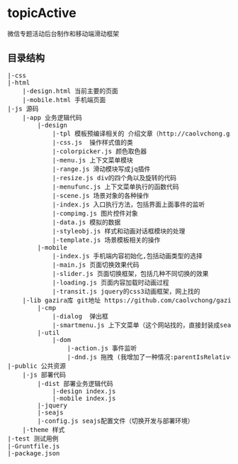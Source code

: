 # topicActive
微信专题活动后台制作和移动端滑动框架

## 目录结构
<pre>
|-css 
|-html 
    |-design.html 当前主要的页面
    |-mobile.html 手机端页面
|-js 源码
    |-app 业务逻辑代码
        |-design 
            |-tpl 模板预编译相关的 介绍文章（http://caolvchong.github.io/2013/08/23/javascript%E4%B8%AD%E7%9A%84%E6%A8%A1%E7%89%88/）
            |-css.js  操作样式值的类
            |-colorpicker.js 颜色取色器
            |-menu.js 上下文菜单模块
            |-range.js 滑动模块写成jq插件
            |-resize.js div的四个角以及旋转的代码
            |-menufunc.js 上下文菜单执行的函数代码
            |-scene.js 场景对象的各种操作
            |-index.js 入口执行方法，包括界面上面事件的监听
            |-compimg.js 图片控件对象
            |-data.js 模拟的数据
            |-styleobj.js 样式和动画对话框模块的处理
            |-template.js 场景模板相关的操作
        |-mobile
            |-index.js 手机端内容初始化,包括动画类型的选择
            |-main.js 页面切换效果代码
            |-slider.js 页面切换框架，包括几种不同切换的效果
            |-loading.js 页面内容加载时动画过程
            |-transit.js jquery的css3动画框架，网上找的
    |-lib gazira库 git地址 https://github.com/caolvchong/gazira.git (可以查看各个类库对应demo)
        |-cmp
            |-dialog  弹出框
            |-smartmenu.js 上下文菜单（这个网站找的，直接封装成seajs模块了）
        |-util
            |-dom
                |-action.js 事件监听
                |-dnd.js 拖拽 (我增加了一种情况:parentIsRelative, 以及当前元素有角度时left，top修正)
|-public 公共资源
    |-js 部署代码
        |-dist 部署业务逻辑代码
            |-design index.js 
            |-mobile index.js 
        |-jquery
        |-seajs
        |-config.js seajs配置文件（切换开发与部署环境）
    |-theme 样式
|-test 测试用例
|-Gruntfile.js 
|-package.json
</pre>